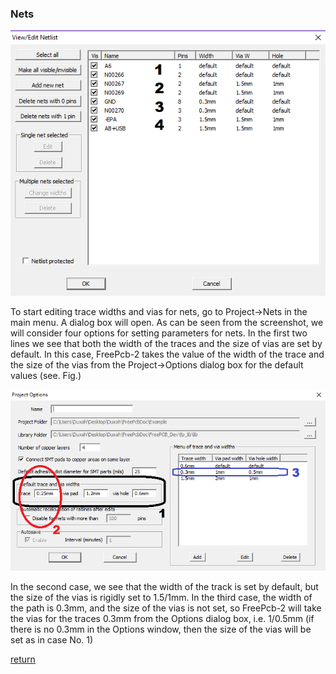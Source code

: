 ### Nets

![](pictures/nets.png)

To start editing trace widths and vias for nets, go to Project->Nets in the main menu. A dialog box will open. As can be seen from the screenshot, we will consider four options for setting parameters for nets. In the first two lines we see that both the width of the traces and the size of vias are set by default. In this case, FreePcb-2 takes the value of the width of the trace and the size of the vias from the Project->Options dialog box for the default values (see. Fig.)

![](pictures/edit_net_gr1.png)

In the second case, we see that the width of the track is set by default, but the size of the vias is rigidly set to 1.5/1mm.
In the third case, the width of the path is 0.3mm, and the size of the vias is not set, so FreePcb-2 will take the vias for the traces 0.3mm from the Options dialog box, i.e. 1/0.5mm (if there is no 0.3mm in the Options window, then the size of the vias will be set as in case No. 1)

[return](How_to.md)
